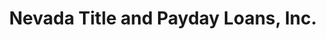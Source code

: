 ---
title: "Nevada Title and Payday Loans, Inc."
url: /reno/nevada-title-and-payday-loans-inc/
shop: Leiher
---